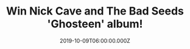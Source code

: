---
campaign-uuid: "c-74dcc290-855f-4a8a-8471-83a760f069bb"
type: "Competition"
category: "Music"
date: "2019-10-09T06:00:00.000Z"
end-date: "2019-12-09T23:59:00.000Z"
disable-form: false
is_promoted: true
has_entry_page: true
title: "Win Nick Cave and The Bad Seeds 'Ghosteen' album!"
competition-description: "<p>Ghosteen is the seventeenth studio album from Nick Cave\
  \ and The Bad Seeds. One the most devastatingly accurate accounts of grief that\
  \ you’ll ever listen to. Perhaps, the most straightforwardly beautiful set of songs\
  \ that Nick Cave and the Bad Seeds have ever recorded. We are giving away a copy\
  \ to one lucky NME AAA member.</p>\n<p>Do you want to add it to your collection?\
  \ Click below for a chance to win.</p>\n"
hero-header: "Win Nick Cave and The Bad Seeds 'Ghosteen' album!"
terms-confirmation: "N/A"
banner-img: "https://assets.expresslyapp.com/asset-955d31af-2227-44f3-a0d4-d8edd8231e2d.jpg"
logo-left-href: "aaa.nme.com"
logo-left-image: "https://assets.expresslyapp.com/asset-c6557543-19c1-4c04-aaf0-1d0724ffd77c.jpg"
logo-left-title: "NME AAA"
bg-image-hero: "https://assets.expresslyapp.com/asset-e41ad9aa-b289-4680-a3fd-6056938d3380.jpg"
bg-image-first: "https://assets.expresslyapp.com/asset-a2bdaf66-9743-410a-b499-bee7cfb88563.jpg"
section1-content: "<p>Ghosteen is the seventeenth studio album from Nick Cave and\
  \ The Bad Seeds, following 2016's Skeleton Tree. The album was recorded in 2018\
  \ and early 2019 at Woodshed in Malibu, Nightbird in Los Angeles, Retreat in Brighton\
  \ and Candybomber in Berlin. It was mixed by Nick Cave, Warren Ellis, Lance Powell\
  \ and Andrew Dominik at Conway in Los Angeles.</p>\n<p>'Ghosteen' is the most painful\
  \ album Nick Cave and The Bad Seeds have ever recorded, but also the most beautiful:\
  \ it is a work of extraordinary, unsettling scope.</p>\n<p>Click below for a chance\
  \ to win such a work of art now. Good luck!</p>\n"
entry-title: "Win Nick Cave and The Bad Seeds 'Ghosteen' album!"
entry-content: "<p>Enter the draw to win Nick Cave and The Bad Seeds 'Ghosteen' album\
  \ by completing the form below before 23:59 on the 8th of December 2019.</p>\n"
has-winner: false
prize-description: "Nick Cave and The Bad Seeds 'Ghosteen' album"
special-conditions: "Multiple entries are allowed up to one every day."
country-restrictions:
- "GB"
---